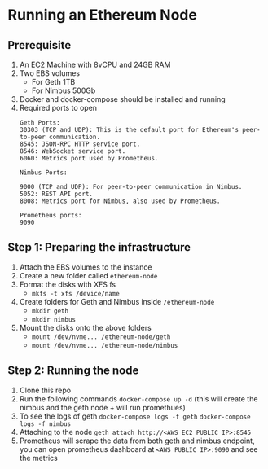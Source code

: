 # Running an Ethereum Node

## Prerequisite
1. An EC2 Machine with 8vCPU and 24GB RAM
2. Two EBS volumes
   - For Geth 1TB
   - For Nimbus 500Gb
3. Docker and docker-compose should be installed and running
4. Required ports to open
   ```
   Geth Ports:
   30303 (TCP and UDP): This is the default port for Ethereum's peer-to-peer communication.
   8545: JSON-RPC HTTP service port.
   8546: WebSocket service port.
   6060: Metrics port used by Prometheus.
   ```
   ```
   Nimbus Ports:

   9000 (TCP and UDP): For peer-to-peer communication in Nimbus.
   5052: REST API port.
   8008: Metrics port for Nimbus, also used by Prometheus.
   ```
   ```
   Prometheus ports:
   9090 
   ```

## Step 1: Preparing the infrastructure 
1. Attach the EBS volumes to the instance
2. Create a new folder called `ethereum-node`
3. Format the disks with XFS fs
   - `mkfs -t xfs /device/name`
4. Create folders for Geth and Nimbus inside `/ethereum-node`
   - `mkdir geth`
   - `mkdir nimbus`
5. Mount the disks onto the above folders
   - `mount /dev/nvme... /ethereum-node/geth`
   - `mount /dev/nvme... /ethereum-node/nimbus`

## Step 2: Running the node
1. Clone this repo
2. Run the following commands
   `docker-compose up -d`  (this will create the nimbus and the geth node + will run promethues)
3. To see the logs of geth
   `docker-compose logs -f geth`
   `docker-compose logs -f nimbus`
4. Attaching to the node 
   `geth attach http://<AWS EC2 PUBLIC IP>:8545`
5. Prometheus will scrape the data from both geth and nimbus endpoint, you can open prometheus dashboard at `<AWS PUBLIC IP>:9090` and see the metrics



  
